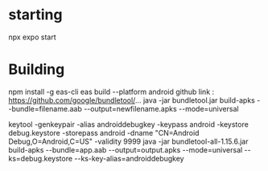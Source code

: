 # starting
npx expo start
# Building 
npm install -g eas-cli
eas build --platform android
github link : https://github.com/google/bundletool/...
java -jar bundletool.jar build-apks --bundle=filename.aab --output=newfilename.apks --mode=universal

keytool -genkeypair -alias androiddebugkey -keypass android -keystore debug.keystore -storepass android -dname "CN=Android Debug,O=Android,C=US" -validity 9999
java -jar bundletool-all-1.15.6.jar build-apks --bundle=app.aab --output=output.apks --mode=universal --ks=debug.keystore --ks-key-alias=androiddebugkey

